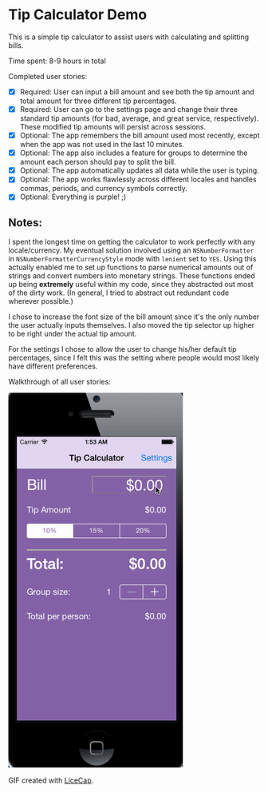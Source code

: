 # Tip Calculator Demo

This is a simple tip calculator to assist users with calculating and splitting bills.

Time spent: 8-9 hours in total

Completed user stories:

 * [x] Required: User can input a bill amount and see both the tip amount and total amount for three different tip percentages.
 * [x] Required: User can go to the settings page and change their three standard tip amounts (for bad, average, and great service, respectively). These modified tip amounts will persist across sessions.
 * [x] Optional: The app remembers the bill amount used most recently, except when the app was not used in the last 10 minutes.
 * [x] Optional: The app also includes a feature for groups to determine the amount each person should pay to split the bill.
 * [x] Optional: The app automatically updates all data while the user is typing.
 * [x] Optional: The app works flawlessly across different locales and handles commas, periods, and currency symbols correctly.
 * [x] Optional: Everything is purple! ;)

## Notes:

I spent the longest time on getting the calculator to work perfectly with any locale/currency. My eventual solution involved using an `NSNumberFormatter` in `NSNumberFormatterCurrencyStyle` mode with `lenient` set to `YES`. Using this actually enabled me to set up functions to parse numerical amounts out of strings and convert numbers into monetary strings. These functions ended up being **extremely** useful within my code, since they abstracted out most of the dirty work. (In general, I tried to abstract out redundant code wherever possible.)

I chose to increase the font size of the bill amount since it's the only number the user actually inputs themselves. I also moved the tip selector up higher to be right under the actual tip amount.

For the settings I chose to allow the user to change his/her default tip percentages, since I felt this was the setting where people would most likely have different preferences.

Walkthrough of all user stories:

![Video Walkthrough](tip_calculator.gif)

GIF created with [LiceCap](http://www.cockos.com/licecap/).
